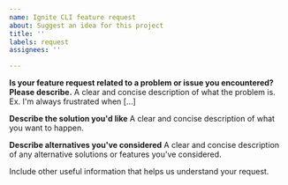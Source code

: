 ```yaml
---
name: Ignite CLI feature request
about: Suggest an idea for this project
title: ''
labels: request
assignees: ''

---
```


**Is your feature request related to a problem or issue you encountered? Please describe.**
A clear and concise description of what the problem is. Ex. I'm always frustrated when [...]

**Describe the solution you'd like**
A clear and concise description of what you want to happen.

**Describe alternatives you've considered**
A clear and concise description of any alternative solutions or features you've considered.

Include other useful information that helps us understand your request.

